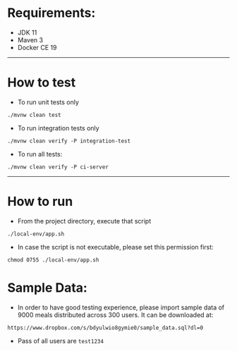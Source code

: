 # Requirements:
- JDK 11
- Maven 3
- Docker CE 19
---
# How to test
- To run unit tests only
```
./mvnw clean test
```
- To run integration tests only
```
./mvnw clean verify -P integration-test
```
- To run all tests:
```
./mvnw clean verify -P ci-server

```
---
# How to run
- From the project directory, execute that script
``` 
./local-env/app.sh 
```
    
- In case the script is not executable, please set this permission first:
```
chmod 0755 ./local-env/app.sh
```


# Sample Data:

- In order to have good testing experience, please import sample data of 9000 meals distributed across 300 users. It can
be downloaded at:

`https://www.dropbox.com/s/bdyulwio8gymie0/sample_data.sql?dl=0`

- Pass of all users are `test1234`
 

